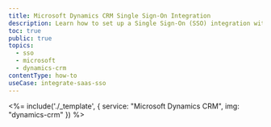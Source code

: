 ```yaml
---
title: Microsoft Dynamics CRM Single Sign-On Integration
description: Learn how to set up a Single Sign-On (SSO) integration with Microsoft Dynamics CRM and Auth0.
toc: true
public: true
topics:
  - sso
  - microsoft
  - dynamics-crm
contentType: how-to
useCase: integrate-saas-sso
---
```


<%= include('./_template', {
  service: "Microsoft Dynamics CRM",
  img: "dynamics-crm"
}) %>

